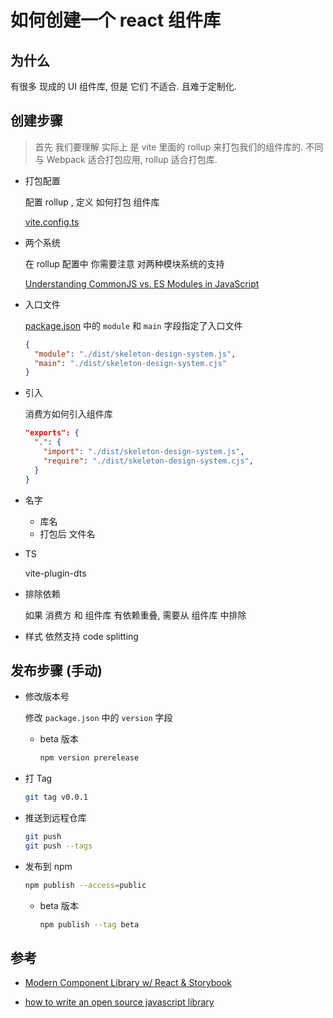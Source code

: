 # 如何创建一个 react 组件库

## 为什么

有很多 现成的 UI 组件库, 但是 它们 不适合. 且难于定制化.

## 创建步骤

> 首先 我们要理解 实际上 是 vite 里面的 rollup 来打包我们的组件库的. 不同与 Webpack 适合打包应用, rollup 适合打包库.

- 打包配置

  配置 rollup , 定义 如何打包 组件库

  [vite.config.ts](/packages/skeleton-design-system/vite.config.ts)

- 两个系统

  在 rollup 配置中 你需要注意 对两种模块系统的支持

  [Understanding CommonJS vs. ES Modules in JavaScript](https://www.syncfusion.com/blogs/post/js-commonjs-vs-es-modules)

- 入口文件

  [package.json](/packages/skeleton-design-system/package.json) 中的 `module` 和 `main` 字段指定了入口文件

  ```json
  {
    "module": "./dist/skeleton-design-system.js",
    "main": "./dist/skeleton-design-system.cjs"
  }
  ```

- 引入

  消费方如何引入组件库

  ```json
  "exports": {
    ".": {
      "import": "./dist/skeleton-design-system.js",
      "require": "./dist/skeleton-design-system.cjs",
    }
  }
  ```

- 名字

  - 库名
  - 打包后 文件名

- TS

  vite-plugin-dts

- 排除依赖

  如果 消费方 和 组件库 有依赖重叠, 需要从 组件库 中排除

- 样式 依然支持 code splitting

## 发布步骤 (手动)

- 修改版本号

  修改 `package.json` 中的 `version` 字段

  - beta 版本

    ```bash
    npm version prerelease
    ```

- 打 Tag

  ```bash
  git tag v0.0.1
  ```

- 推送到远程仓库

  ```bash
  git push
  git push --tags
  ```

- 发布到 npm

  ```bash
  npm publish --access=public
  ```

  - beta 版本

    ```bash
    npm publish --tag beta
    ```

## 参考

- [Modern Component Library w/ React & Storybook](https://www.youtube.com/watch?v=21iHNxVlfvw)

- [how to write an open source javascript library](https://egghead.io/courses/how-to-write-an-open-source-javascript-library)
